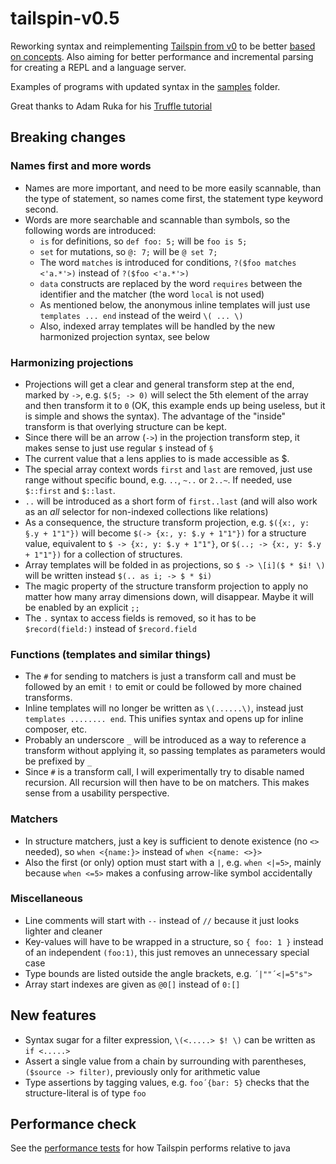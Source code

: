 # tailspin-v0.5
Reworking syntax and reimplementing [Tailspin from v0](https://github.com/tobega/tailspin-v0/tree/master) to be better [based on concepts](CONCEPTS.md).
Also aiming for better performance and incremental parsing for creating a REPL and a language server.

Examples of programs with updated syntax in the [samples](samples) folder.

Great thanks to Adam Ruka for his [Truffle tutorial](https://www.endoflineblog.com/graal-truffle-tutorial-part-0-what-is-truffle)

## Breaking changes
### Names first and more words
- Names are more important, and need to be more easily scannable, than the type of statement, so names come first, the statement type keyword second.
- Words are more searchable and scannable than symbols, so the following words are introduced:
  - `is` for definitions, so `def foo: 5;` will be `foo is 5;`
  - `set` for mutations, so `@: 7;` will be `@ set 7;`
  - The word `matches` is introduced for conditions, `?($foo matches <'a.*'>)` instead of `?($foo <'a.*'>)`
  - `data` constructs are replaced by the word `requires` between the identifier and the matcher (the word `local` is not used)
  - As mentioned below, the anonymous inline templates will just use `templates ... end` instead of the weird `\( ... \)`
  - Also, indexed array templates will be handled by the new harmonized projection syntax, see below

### Harmonizing projections
- Projections will get a clear and general transform step at the end, marked by `->`, e.g. `$(5; -> 0)` will select the 5th element of the array and then transform it to `0` (OK, this example ends up being useless, but it is simple and shows the syntax). The advantage of the "inside" transform is that overlying structure can be kept.
- Since there will be an arrow (`->`) in the projection transform step, it makes sense to just use regular `$` instead of `§`
- The current value that a lens applies to is made accessible as $.
- The special array context words `first` and `last` are removed, just use range without specific bound, e.g. `..`, `~..` or `2..~`. If needed, use `$::first` and `$::last`.
- `..` will be introduced as a short form of `first..last` (and will also work as an *all* selector for non-indexed collections like relations)
- As a consequence, the structure transform projection, e.g. `$({x:, y: §.y + 1"1"})` will become `$(-> {x:, y: $.y + 1"1"})` for a structure value, equivalent to `$ -> {x:, y: $.y + 1"1"}`, or `$(..; -> {x:, y: $.y + 1"1"})` for a collection of structures.
- Array templates will be folded in as projections, so `$ -> \[i]($ * $i! \)` will be written instead `$(.. as i; -> $ * $i)`
- The magic property of the structure transform projection to apply no matter how many array dimensions down, will disappear. Maybe it will be enabled by an explicit `;;`
- The `.` syntax to access fields is removed, so it has to be `$record(field:)` instead of `$record.field`

### Functions (templates and similar things)
- The `#` for sending to matchers is just a transform call and must be followed by an emit `!` to emit or could be followed by more chained transforms.
- Inline templates will no longer be written as `\(......\)`, instead just `templates ........ end`. This unifies syntax and opens up for inline composer, etc.
- Probably an underscore `_` will be introduced as a way to reference a transform without applying it, so passing templates as parameters would be prefixed by `_`
- Since `#` is a transform call, I will experimentally try to disable named recursion. All recursion will then have to be on matchers. This makes sense from a usability perspective.

### Matchers
- In structure matchers, just a key is sufficient to denote existence (no `<>` needed), so `when <{name:}>` instead of `when <{name: <>}>`
- Also the first (or only) option must start with a `|`, e.g. `when <|=5>`, mainly because `when <=5>` makes a confusing arrow-like symbol accidentally

### Miscellaneous
- Line comments will start with `--` instead of `//` because it just looks lighter and cleaner
- Key-values will have to be wrapped in a structure, so `{ foo: 1 }` instead of an independent `(foo:1)`, this just removes an unnecessary special case
- Type bounds are listed outside the angle brackets, e.g. `´|""´<|=5"s">`
- Array start indexes are given as `@0[]` instead of `0:[]`

## New features
- Syntax sugar for a filter expression, `\(<.....> $! \)` can be written as `if <.....>`
- Assert a single value from a chain by surrounding with parentheses, `($source -> filter)`, previously only for arithmetic value
- Type assertions by tagging values, e.g. `foo´{bar: 5}` checks that the structure-literal is of type `foo`

## Performance check
See the [performance tests](src/jmh/README.md) for how Tailspin performs relative to java
